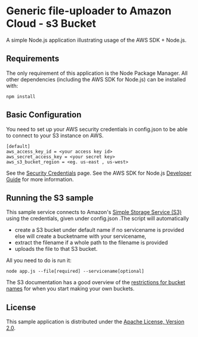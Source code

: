 # Generic file-uploader to Amazon Cloud - s3 Bucket

A simple Node.js application illustrating usage of the AWS SDK + Node.js.

## Requirements

The only requirement of this application is the Node Package Manager. All other
dependencies (including the AWS SDK for Node.js) can be installed with:

    npm install

## Basic Configuration

You need to set up your AWS security credentials in config.json to be able to connect 
to your S3 instance on AWS. 

    [default]
    aws_access_key_id = <your access key id>
    aws_secret_access_key = <your secret key>
    aws_s3_bucket_region = <eg. us-east , us-west>

See the [Security Credentials](http://aws.amazon.com/security-credentials) page.
See the AWS SDK for Node.js [Developer Guide](http://docs.aws.amazon.com/AWSJavaScriptSDK/guide/node-configuring.html)
for more information.

## Running the S3 sample

This sample service connects to Amazon's [Simple Storage Service (S3)](http://aws.amazon.com/s3) using the credentials,
given under config.json .The script will automatically 
- create a S3 bucket under default name if no servicename is provided else will create a bucketname with your servicename, 
- extract the filename if a whole path to the filename is provided
- uploads the file to that S3 bucket. 

All you need to do is run it:

    node app.js --file[required] --servicename[optional]

The S3 documentation has a good overview of the [restrictions for bucket names](http://docs.aws.amazon.com/AmazonS3/latest/dev/BucketRestrictions.html)
for when you start making your own buckets.

## License

This sample application is distributed under the
[Apache License, Version 2.0](http://www.apache.org/licenses/LICENSE-2.0).

